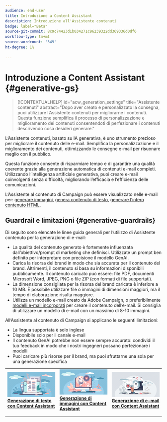 ```yaml
---
audience: end-user
title: Introduzione a Content Assistant
description: Introduzione all'Assistente contenuti
badge: label="Beta"
source-git-commit: 8c9c74423d1b034271c96239322dd369336d0df6
workflow-type: tm+mt
source-wordcount: '349'
ht-degree: 1%

---
```



# Introduzione a Content Assistant {#generative-gs}

>[!CONTEXTUALHELP]
>id="acw_generation_settings"
>title="Assistente contenuti"
>abstract="Dopo aver creato e personalizzato la consegna, puoi utilizzare l’Assistente contenuti per migliorarne i contenuti. Questa funzione semplifica il processo di personalizzazione e miglioramento dei contenuti consentendoti di perfezionare i contenuti descrivendo cosa desideri generare."

L’Assistente contenuti, basato su IA generativa, è uno strumento prezioso per migliorare il contenuto delle e-mail. Semplifica la personalizzazione e il miglioramento dei contenuti, ottimizzando le consegne e-mail per risuonare meglio con il pubblico.

Questa funzione consente di risparmiare tempo e di garantire una qualità coerente grazie alla generazione automatica di contenuti e-mail completi. Utilizzando l’intelligenza artificiale generativa, puoi creare e-mail coinvolgenti senza difficoltà, migliorando l’efficacia e l’efficienza delle comunicazioni.

L’Assistente al contenuto di Campaign può essere visualizzato nelle e-mail per: [generare immagini](generative-image.md), [genera contenuto di testo](generative-content.md), [generare l’intero contenuto HTML](generative-email.md).


## Guardrail e limitazioni {#generative-guardrails}

Di seguito sono elencate le linee guida generali per l’utilizzo di Assistente contenuto per la generazione di e-mail:

* La qualità del contenuto generato è fortemente influenzata dall’obiettivo/prompt di marketing che definisci. Utilizzate un prompt ben definito per interpretare con precisione il modello GenAI. 
* Carica la risorsa del brand in modo che sia accurata per il contenuto del brand. Altrimenti, il contenuto si basa su informazioni disponibili pubblicamente. Il contenuto caricato può essere: file PDF, documenti Microsoft Word, JPEG, PNG o file ZIP (con formati di file supportati).
* La dimensione consigliata per la risorsa del brand caricata è inferiore a 10 MB. È possibile utilizzare file o immagini di dimensioni maggiori, ma il tempo di elaborazione risulta maggiore.
* Utilizza un modello e-mail creato da Adobe Campaign, o preferibilmente [modelli e-mail incorporati](../content/email-sample-templates.md) per creare il contenuto dell’e-mail. Si consiglia di utilizzare un modello di e-mail con un massimo di 8-10 immagini.


All’Assistente al contenuto di Campaign si applicano le seguenti limitazioni:

* La lingua supportata è solo inglese
* Disponibile solo per il canale e-mail
* Il contenuto GenAI potrebbe non essere sempre accurato: condividi il tuo feedback in modo che i nostri ingegneri possano perfezionare i modelli
* Puoi caricare più risorse per il brand, ma puoi sfruttarne una sola per una generazione specifica

<table style="table-layout:fixed"><tr style="border: 0;">
<td>
<a href="generative-content.md">
<img alt="Generazione testo" src="assets/do-not-localize/text-genai.jpeg">
</a>
<div>
<a href="generative-content.md"><strong>Generazione di testo con Content Assistant</strong></a>
</div>
<p>
</td>
<td>
<a href="generative-image.md">
<img alt="Generazione di immagini" src="assets/do-not-localize/image-genai.jpeg">
</a>
<div><a href="generative-image.md"><strong>Generazione di immagini con Content Assistant</strong>
</div>
<p>
</td>
<td>
<a href="generative-email.md">
<img alt="Generazione di e-mail" src="assets/do-not-localize/email-genai.jpeg">
</a>
<div>
<a href="generative-email.md"><strong>Generazione di e-mail con Content Assistant</strong></a>
</div>
<p></td>
</tr></table>

